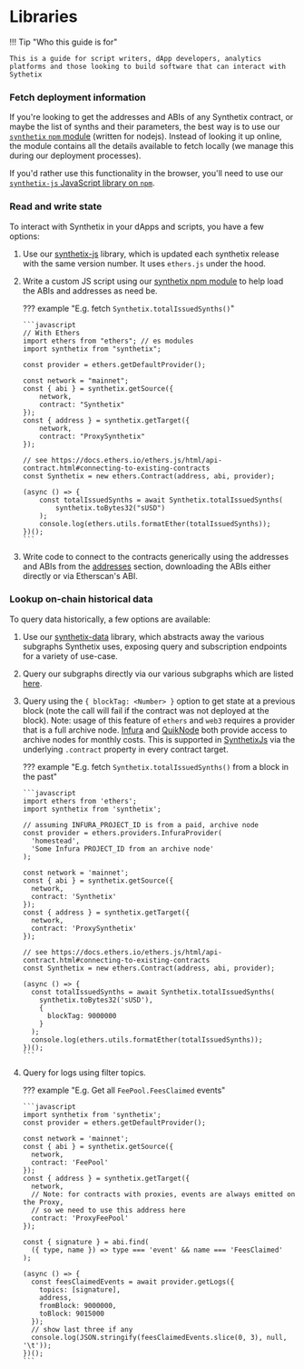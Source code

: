 # Libraries

!!! Tip "Who this guide is for"

    This is a guide for script writers, dApp developers, analytics platforms and those looking to build software that can interact with Sythetix

### Fetch deployment information

If you're looking to get the addresses and ABIs of any Synthetix contract, or maybe the list of synths and their parameters, the best way is to use our [`synthetix` `npm` module](synthetix.md#usage-and-requirements) (written for nodejs). Instead of looking it up online, the module contains all the details available to fetch locally (we manage this during our deployment processes).

If you'd rather use this functionality in the browser, you'll need to use our [`synthetix-js` JavaScript library on `npm`](synthetix-js.md).

### Read and write state

To interact with Synthetix in your dApps and scripts, you have a few options:

1.  Use our [synthetix-js](synthetix-js.md) library, which is updated each synthetix release with the same version number. It uses `ethers.js` under the hood.

2.  Write a custom JS script using our [synthetix npm module](synthetix.md) to help load the ABIs and addresses as need be.

    ??? example "E.g. fetch `Synthetix.totalIssuedSynths()`"

        ```javascript
        // With Ethers
        import ethers from "ethers"; // es modules
        import synthetix from "synthetix";

        const provider = ethers.getDefaultProvider();

        const network = "mainnet";
        const { abi } = synthetix.getSource({
            network,
            contract: "Synthetix"
        });
        const { address } = synthetix.getTarget({
            network,
            contract: "ProxySynthetix"
        });

        // see https://docs.ethers.io/ethers.js/html/api-contract.html#connecting-to-existing-contracts
        const Synthetix = new ethers.Contract(address, abi, provider);

        (async () => {
            const totalIssuedSynths = await Synthetix.totalIssuedSynths(
                synthetix.toBytes32("sUSD")
            );
            console.log(ethers.utils.formatEther(totalIssuedSynths));
        })();
        ```

3.  Write code to connect to the contracts generically using the addresses and ABIs from the [addresses](../addresses.md) section, downloading the ABIs either directly or via Etherscan's ABI.

### Lookup on-chain historical data

To query data historically, a few options are available:

1.  Use our [synthetix-data](synthetix-data.md) library, which abstracts away the various subgraphs Synthetix uses, exposing query and subscription endpoints for a variety of use-case.

2.  Query our subgraphs directly via our various subgraphs which are listed [here](../historical-data.md#subgraphs).

3.  Query using the `{ blockTag: <Number> }` option to get state at a previous block (note the call will fail if the contract was not deployed at the block). Note: usage of this feature of `ethers` and `web3` requires a provider that is a full archive node. [Infura](https://infura.io) and [QuikNode](https://quicknode.io) both provide access to archive nodes for monthly costs. This is supported in [SynthetixJs](synthetix-js.md) via the underlying `.contract` property in every contract target.

    ??? example "E.g. fetch `Synthetix.totalIssuedSynths()` from a block in the past"

        ```javascript
        import ethers from 'ethers';
        import synthetix from 'synthetix';

        // assuming INFURA_PROJECT_ID is from a paid, archive node
        const provider = ethers.providers.InfuraProvider(
          'homestead',
          'Some Infura PROJECT_ID from an archive node'
        );

        const network = 'mainnet';
        const { abi } = synthetix.getSource({
          network,
          contract: 'Synthetix'
        });
        const { address } = synthetix.getTarget({
          network,
          contract: 'ProxySynthetix'
        });

        // see https://docs.ethers.io/ethers.js/html/api-contract.html#connecting-to-existing-contracts
        const Synthetix = new ethers.Contract(address, abi, provider);

        (async () => {
          const totalIssuedSynths = await Synthetix.totalIssuedSynths(
            synthetix.toBytes32('sUSD'),
            {
              blockTag: 9000000
            }
          );
          console.log(ethers.utils.formatEther(totalIssuedSynths));
        })();
        ```

4.  Query for logs using filter topics.

    ??? example "E.g. Get all `FeePool.FeesClaimed` events"

        ```javascript
        import synthetix from 'synthetix';
        const provider = ethers.getDefaultProvider();

        const network = 'mainnet';
        const { abi } = synthetix.getSource({
          network,
          contract: 'FeePool'
        });
        const { address } = synthetix.getTarget({
          network,
          // Note: for contracts with proxies, events are always emitted on the Proxy,
          // so we need to use this address here
          contract: 'ProxyFeePool'
        });

        const { signature } = abi.find(
          ({ type, name }) => type === 'event' && name === 'FeesClaimed'
        );

        (async () => {
          const feesClaimedEvents = await provider.getLogs({
            topics: [signature],
            address,
            fromBlock: 9000000,
            toBlock: 9015000
          });
          // show last three if any
          console.log(JSON.stringify(feesClaimedEvents.slice(0, 3), null, '\t'));
        })();
        ```
